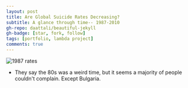 ```yaml
---
layout: post
title: Are Global Suicide Rates Decreasing?
subtitle: A glance through time-- 1987-2010
gh-repo: daattali/beautiful-jekyll
gh-badge: [star, fork, follow]
tags: [portfolio, lambda project]
comments: true
---
```


![1987 rates](https://whyserabbit.github.io/assets/img/rates1987.jpg)

- They say the 80s was a weird time, but it seems a majority of people couldn't complain. Except Bulgaria.

